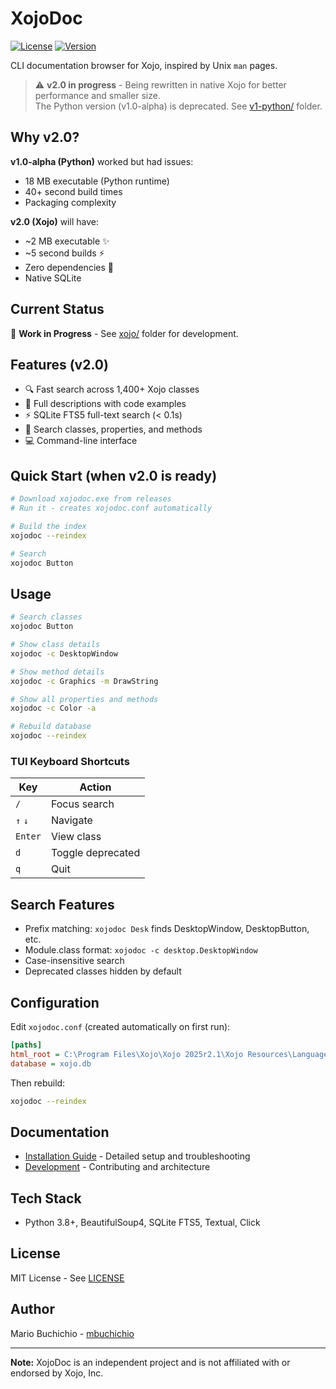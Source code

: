 # XojoDoc

[![License](https://img.shields.io/badge/License-MIT-green.svg)](LICENSE)
[![Version](https://img.shields.io/badge/Version-2.0--WIP-orange.svg)]()

CLI documentation browser for Xojo, inspired by Unix `man` pages.

> ⚠️ **v2.0 in progress** - Being rewritten in native Xojo for better performance and smaller size.  
> The Python version (v1.0-alpha) is deprecated. See [v1-python/](v1-python/) folder.

## Why v2.0?

**v1.0-alpha (Python)** worked but had issues:
- 18 MB executable (Python runtime)
- 40+ second build times
- Packaging complexity

**v2.0 (Xojo)** will have:
- ~2 MB executable ✨
- ~5 second builds ⚡
- Zero dependencies 🎯
- Native SQLite

## Current Status

🚧 **Work in Progress** - See [xojo/](xojo/) folder for development.

## Features (v2.0)

- 🔍 Fast search across 1,400+ Xojo classes
- 📖 Full descriptions with code examples
- ⚡ SQLite FTS5 full-text search (< 0.1s)
- 🎯 Search classes, properties, and methods
- 💻 Command-line interface

## Quick Start (when v2.0 is ready)

```bash
# Download xojodoc.exe from releases
# Run it - creates xojodoc.conf automatically

# Build the index
xojodoc --reindex

# Search
xojodoc Button
```

## Usage

```bash
# Search classes
xojodoc Button

# Show class details
xojodoc -c DesktopWindow

# Show method details  
xojodoc -c Graphics -m DrawString

# Show all properties and methods
xojodoc -c Color -a

# Rebuild database
xojodoc --reindex
```

### TUI Keyboard Shortcuts

| Key     | Action            |
|---------|-------------------|
| `/`     | Focus search      |
| `↑` `↓` | Navigate          |
| `Enter` | View class        |
| `d`     | Toggle deprecated |
| `q`     | Quit              |

## Search Features

- Prefix matching: `xojodoc Desk` finds DesktopWindow, DesktopButton, etc.
- Module.class format: `xojodoc -c desktop.DesktopWindow`
- Case-insensitive search
- Deprecated classes hidden by default

## Configuration

Edit `xojodoc.conf` (created automatically on first run):

```ini
[paths]
html_root = C:\Program Files\Xojo\Xojo 2025r2.1\Xojo Resources\Language Reference\html
database = xojo.db
```

Then rebuild:

```bash
xojodoc --reindex
```

## Documentation

- [Installation Guide](docs/INSTALLATION.md) - Detailed setup and troubleshooting
- [Development](docs/DEVELOPMENT.md) - Contributing and architecture

## Tech Stack

- Python 3.8+, BeautifulSoup4, SQLite FTS5, Textual, Click

## License

MIT License - See [LICENSE](LICENSE)

## Author

Mario Buchichio - [mbuchichio](https://github.com/mbuchichio)

---

**Note:** XojoDoc is an independent project and is not affiliated with or endorsed by Xojo, Inc.
